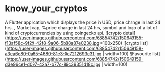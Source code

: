 # know_your_cryptos

A Flutter application which displays the price in USD, price change in last 24 hrs. , Market cap, %price change in last 24 hrs, symbol and logo of a lot of kind of cryptocurrencies by using coingecko api.
![crypto detail](https://user-images.githubusercontent.com/68854742/150649155-f13af58c-9f29-42f8-9a06-5b88a87e0238.jpg =100x250)
![crypto list](https://user-images.githubusercontent.com/68854742/150649158-a3ea6e80-0a65-4680-81e3-0c7212693c31.jpg | width=100) 
![Favourite list](https://user-images.githubusercontent.com/68854742/150649159-d3e96ce1-d097-42a7-b77c-89c39351d18c.jpg | width=100)
